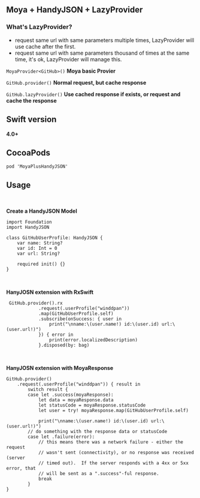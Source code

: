 ## Moya + HandyJSON + LazyProvider


### What's LazyProvider?

* request same url with same parameters multiple times, LazyProvider will use cache after the first.
* request same url with same parameters thousand of times at the same time, it's ok, LazyProvider will manage this.

```MoyaProvider<GitHub>()``` **Moya basic Provier**

```GitHub.provider()``` **Normal request, but cache response**

```GitHub.lazyProvider()``` **Use cached response if exists, or request and cache the response**

## Swift version
**4.0+**

## CocoaPods

```pod 'MoyaPlusHandyJSON'```

## Usage
<br>

**Create a HandyJSON Model**

```
import Foundation
import HandyJSON

class GitHubUserProfile: HandyJSON {
    var name: String?
    var id: Int = 0
    var url: String?
    
    required init() {}
}
```
<br>

**HanyJOSN extension with RxSwift**

```
 GitHub.provider().rx
            .request(.userProfile("winddpan"))
            .map(GitHubUserProfile.self)
            .subscribe(onSuccess: { user in
                print("\nname:\(user.name!) id:\(user.id) url:\(user.url!)")
            }) { error in
                print(error.localizedDescription)
            }.disposed(by: bag)
```
<br>

**HanyJOSN extension with MoyaResponse**

```        
GitHub.provider()
    .request(.userProfile("winddpan")) { result in
        switch result {
        case let .success(moyaResponse):
            let data = moyaResponse.data
            let statusCode = moyaResponse.statusCode
            let user = try! moyaResponse.map(GitHubUserProfile.self)
            
            print("\nname:\(user.name!) id:\(user.id) url:\(user.url!)")
        // do something with the response data or statusCode
        case let .failure(error):
            // this means there was a network failure - either the request
            // wasn't sent (connectivity), or no response was received (server
            // timed out).  If the server responds with a 4xx or 5xx error, that
            // will be sent as a ".success"-ful response.
            break
        }
}
```
